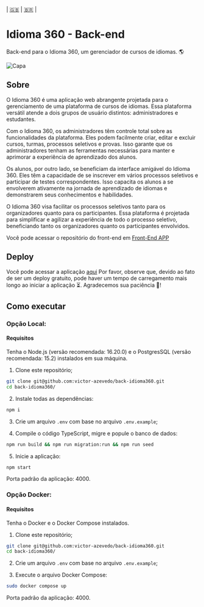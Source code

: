 | [:gb:](README.md) | [:brazil:](README_pt.md) |

# Idioma 360 - Back-end

Back-end para o Idioma 360, um gerenciador de cursos de idiomas. :earth_americas:

![Capa ](/../../../front-idioma360/blob/main/doc/cover.png)

## Sobre

O Idioma 360 é uma aplicação web abrangente projetada para o gerenciamento de uma plataforma de cursos de idiomas. Essa plataforma versátil atende a dois grupos de usuário distintos: administradores e estudantes.

Com o Idioma 360, os administradores têm controle total sobre as funcionalidades da plataforma. Eles podem facilmente criar, editar e excluir cursos, turmas, processos seletivos e provas. Isso garante que os administradores tenham as ferramentas necessárias para manter e aprimorar a experiência de aprendizado dos alunos.

Os alunos, por outro lado, se beneficiam da interface amigável do Idioma 360. Eles têm a capacidade de se inscrever em vários processos seletivos e participar de testes correspondentes. Isso capacita os alunos a se envolverem ativamente na jornada de aprendizado de idiomas e demonstrarem seus conhecimentos e habilidades.

O Idioma 360 visa facilitar os processos seletivos tanto para os organizadores quanto para os participantes. Essa plataforma é projetada para simplificar e agilizar a experiência de todo o processo seletivo, beneficiando tanto os organizadores quanto os participantes envolvidos.

Você pode acessar o repositório do front-end em [Front-End APP](https://github.com/victor-azevedo/front-idioma360)

## Deploy

Você pode acessar a aplicação [aqui](https://idioma360.vercel.app)
Por favor, observe que, devido ao fato de ser um deploy gratuito, pode haver um tempo de carregamento mais longo ao iniciar a aplicação ⏳. Agradecemos sua paciência 🙏!

## Como executar

### Opção Local:

#### Requisitos

Tenha o Node.js (versão recomendada: 16.20.0) e o PostgresSQL (versão recomendada: 15.2) instalados em sua máquina.

1. Clone este repositório;

```bash
git clone git@github.com:victor-azevedo/back-idioma360.git
cd back-idioma360/
```

2. Instale todas as dependências:

```bash
npm i
```

3. Crie um arquivo `.env` com base no arquivo `.env.example`;

4. Compile o código TypeScript, migre e popule o banco de dados:

```bash
npm run build && npm run migration:run && npm run seed
```

5. Inicie a aplicação:

```bash
npm start
```

Porta padrão da aplicação: 4000.

### Opção Docker:

#### Requisitos

Tenha o Docker e o Docker Compose instalados.

1. Clone este repositório;

```bash
git clone git@github.com:victor-azevedo/back-idioma360.git
cd back-idioma360/
```

2. Crie um arquivo `.env` com base no arquivo `.env.example`;

3. Execute o arquivo Docker Compose:

```bash
sudo docker compose up
```

Porta padrão da aplicação: 4000.

